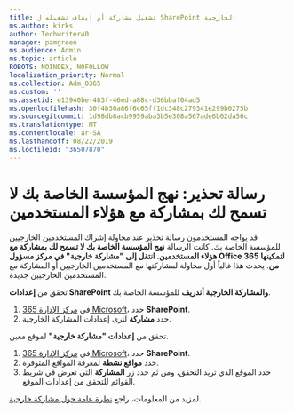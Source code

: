 ```yaml
---
title: تشغيل مشاركة أو إيقاف تشغيله ل SharePoint الخارجية
ms.author: kirks
author: Techwriter40
manager: pamgreen
ms.audience: Admin
ms.topic: article
ROBOTS: NOINDEX, NOFOLLOW
localization_priority: Normal
ms.collection: Adm_O365
ms.custom: ''
ms.assetid: e13940be-483f-46ed-a88c-d36bbaf04ad5
ms.openlocfilehash: 30f4b30a86f6c65ff1dc348c279341e299b0275b
ms.sourcegitcommit: 1d98db8acb9959aba3b5e308a567ade6b62da56c
ms.translationtype: MT
ms.contentlocale: ar-SA
ms.lasthandoff: 08/22/2019
ms.locfileid: "36507870"
---
```

# <a name="warning-message-your-organizations-policies-dont-allow-you-to-share-with-these-users"></a>رسالة تحذير: نهج المؤسسة الخاصة بك لا تسمح لك بمشاركة مع هؤلاء المستخدمين

قد يواجه المستخدمون رسالة تحذير عند محاولة إشراك المستخدمين الخارجيين للمؤسسة الخاصة بك. كانت الرسالة **نهج المؤسسة الخاصة بك لا تسمح لك بمشاركة مع هؤلاء المستخدمين. انتقل إلى "مشاركة خارجية" في مركز مسؤول Office 365 لتمكينها من**. يحدث هذا غالباً أول محاولة لمشاركتها مع المستخدمين الخارجيين أو المشاركة مع المستخدمين الخارجيين جديدة.

تحقق من **إعدادات SharePoint والمشاركة الخارجية أندريف** للمؤسسة الخاصة بك.

1. في [مركز الإدارة 365 Microsoft](https://admin.microsoft.com/AdminPortal/Home#/homepage">https://admin.microsoft.com/)، حدد **SharePoint**.
3. حدد **مشاركة** لترى إعدادات المشاركة الخارجية.

تحقق من **إعدادات "مشاركة خارجية"** لموقع معين.

1. في [مركز الإدارة 365 Microsoft](https://admin.microsoft.com/AdminPortal/Home#/homepage">https://admin.microsoft.com/)، حدد **SharePoint**.
2. حدد **مواقع نشطة** لمعرفة المواقع المتوفرة.
3. حدد الموقع الذي تريد التحقق، ومن ثم حدد زر **المشاركة** التي تعرض في شريط القوائم للتحقق من إعدادات الموقع.

لمزيد من المعلومات، راجع [نظرة عامة حول مشاركة خارجية](https://docs.microsoft.com/sharepoint/external-sharing-overview).